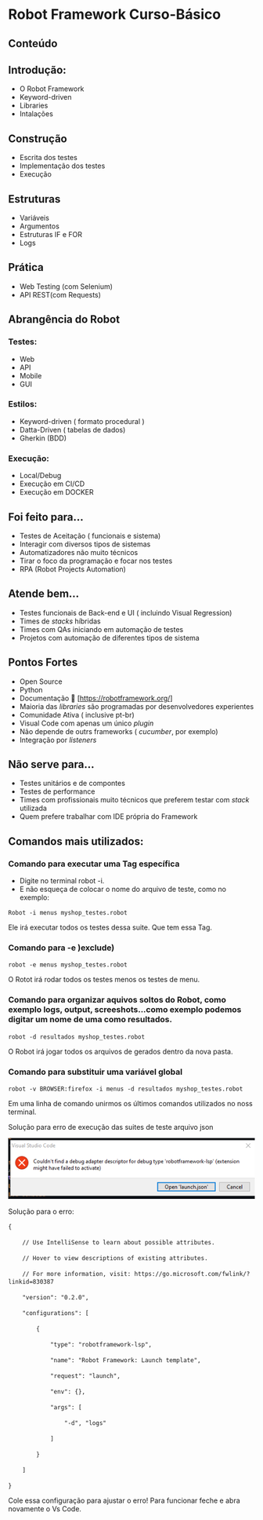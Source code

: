 # Robot Framework Curso-Básico


## Conteúdo

## Introdução:
- O Robot Framework
- Keyword-driven
- Libraries
- Intalações
## Construção 
- Escrita dos testes
- Implementação dos testes
- Execução
## Estruturas
- Variáveis
- Argumentos
- Estruturas IF e FOR
- Logs
## Prática
- Web Testing (com Selenium)
- API REST(com Requests)

## Abrangência do Robot
### Testes:
- Web
- API
- Mobile
- GUI

### Estilos:
- Keyword-driven ( formato procedural )
- Datta-Driven ( tabelas de dados)
- Gherkin (BDD)
### Execução:
- Local/Debug
- Execução em CI/CD
- Execução em DOCKER

## Foi feito para...
- Testes de Aceitação ( funcionais e sistema)
- Interagir com diversos tipos de sistemas
- Automatizadores não muito técnicos
- Tirar o foco da programação e focar nos testes
- RPA (Robot Projects Automation)

## Atende bem...
- Testes funcionais  de Back-end e UI ( incluindo Visual Regression)
- Times de _stacks_ híbridas
- Times com QAs iniciando em automação de testes
- Projetos com automação de diferentes tipos de sistema

## Pontos Fortes
- Open Source
- Python
- Documentação 💚 [https://robotframework.org/]
- Maioria das _libraries_ são programadas por desenvolvedores experientes
- Comunidade Ativa ( inclusive pt-br)
- Visual Code com apenas um único _plugin_
- Não depende de outrs frameworks ( _cucumber_, por exemplo)
- Integração por _listeners_

## Não serve para...
- Testes unitários e de compontes
- Testes de performance
- Times com profissionais muito técnicos que preferem testar com _stack_ utilizada
- Quem prefere trabalhar com IDE própria do Framework

## Comandos mais utilizados:
### Comando para executar uma Tag específica
- Digite no terminal robot -i. 
- E não esqueça de colocar o nome do arquivo de teste, como no exemplo:

````
Robot -i menus myshop_testes.robot
````
Ele irá executar todos os testes dessa suite. Que tem essa Tag. 

### Comando para -e )exclude)
``````
robot -e menus myshop_testes.robot
``````
O Rotot irá rodar todos os testes menos os testes de menu.

### Comando para organizar aquivos soltos do Robot, como exemplo logs, output, screeshots...como exemplo podemos digitar um nome de uma como resultados.
````
robot -d resultados myshop_testes.robot
````
O Robot irá jogar todos os arquivos de gerados dentro da nova pasta.

### Comando para substituir uma variável global
```
robot -v BROWSER:firefox -i menus -d resultados myshop_testes.robot
```
Em uma linha de comando unirmos os últimos comandos utilizados no noss terminal.

Solução para erro de execução das suites de teste arquivo json

![ERRO](./img/solução%20para%20o%20erro%20de%20lsp.png)

Solução para o erro:
```
{

    // Use IntelliSense to learn about possible attributes.

    // Hover to view descriptions of existing attributes.

    // For more information, visit: https://go.microsoft.com/fwlink/?linkid=830387

    "version": "0.2.0",

    "configurations": [

        {

            "type": "robotframework-lsp",

            "name": "Robot Framework: Launch template",

            "request": "launch",

            "env": {},

            "args": [

                "-d", "logs"

            ]

        }

    ]

}
```
Cole essa configuração para ajustar o erro! Para funcionar feche e abra novamente o Vs Code.
